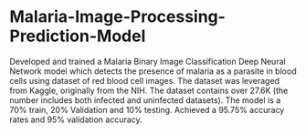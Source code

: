 # Malaria-Image-Processing-Prediction-Model

Developed and trained a Malaria Binary Image Classification Deep Neural Network model which detects the presence of malaria as a parasite in blood cells using dataset of red blood cell images. The dataset was leveraged from Kaggle, originally from the NIH. The dataset contains over 27.6K (the number includes both infected and uninfected datasets). The model is a 70% train, 20% Validation and 10% testing. Achieved a 95.75% accuracy rates and 95% validation accuracy. 
